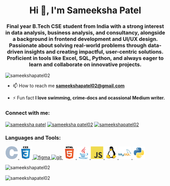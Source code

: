 <h1 align="center">Hi 👋, I'm Sameeksha Patel</h1>
<h3 align="center">Final year B.Tech CSE student from India with a strong interest in data analysis, business analysis, and consultancy, alongside a background in frontend development and UI/UX design. Passionate about solving real-world problems through data-driven insights and creating impactful, user-centric solutions. Proficient in tools like Excel, SQL, Python, and always eager to learn and collaborate on innovative projects.</h3>

<p align="left"> <img src="https://komarev.com/ghpvc/?username=sameekshapatel02&label=Profile%20views&color=0e75b6&style=flat" alt="sameekshapatel02" /> </p>

- 📫 How to reach me **sameekshapatel02@gmail.com**

- ⚡ Fun fact **I love swimming, crime-docs and ocassional Medium writer.**

<h3 align="left">Connect with me:</h3>
<p align="left">
<a href="https://linkedin.com/in/sameeksha patel" target="blank"><img align="center" src="https://raw.githubusercontent.com/rahuldkjain/github-profile-readme-generator/master/src/images/icons/Social/linked-in-alt.svg" alt="sameeksha patel" height="30" width="40" /></a>
<a href="https://www.behance.net/sameeksha patel02" target="blank"><img align="center" src="https://raw.githubusercontent.com/rahuldkjain/github-profile-readme-generator/master/src/images/icons/Social/behance.svg" alt="sameeksha patel02" height="30" width="40" /></a>
<a href="https://www.hackerrank.com/sameekshapatel02" target="blank"><img align="center" src="https://raw.githubusercontent.com/rahuldkjain/github-profile-readme-generator/master/src/images/icons/Social/hackerrank.svg" alt="sameekshapatel02" height="30" width="40" /></a>
</p>

<h3 align="left">Languages and Tools:</h3>
<p align="left"> <a href="https://www.cprogramming.com/" target="_blank" rel="noreferrer"> <img src="https://raw.githubusercontent.com/devicons/devicon/master/icons/c/c-original.svg" alt="c" width="40" height="40"/> </a> <a href="https://www.w3schools.com/css/" target="_blank" rel="noreferrer"> <img src="https://raw.githubusercontent.com/devicons/devicon/master/icons/css3/css3-original-wordmark.svg" alt="css3" width="40" height="40"/> </a> <a href="https://www.figma.com/" target="_blank" rel="noreferrer"> <img src="https://www.vectorlogo.zone/logos/figma/figma-icon.svg" alt="figma" width="40" height="40"/> </a> <a href="https://git-scm.com/" target="_blank" rel="noreferrer"> <img src="https://www.vectorlogo.zone/logos/git-scm/git-scm-icon.svg" alt="git" width="40" height="40"/> </a> <a href="https://www.w3.org/html/" target="_blank" rel="noreferrer"> <img src="https://raw.githubusercontent.com/devicons/devicon/master/icons/html5/html5-original-wordmark.svg" alt="html5" width="40" height="40"/> </a> <a href="https://www.java.com" target="_blank" rel="noreferrer"> <img src="https://raw.githubusercontent.com/devicons/devicon/master/icons/java/java-original.svg" alt="java" width="40" height="40"/> </a> <a href="https://developer.mozilla.org/en-US/docs/Web/JavaScript" target="_blank" rel="noreferrer"> <img src="https://raw.githubusercontent.com/devicons/devicon/master/icons/javascript/javascript-original.svg" alt="javascript" width="40" height="40"/> </a> <a href="https://www.linux.org/" target="_blank" rel="noreferrer"> <img src="https://raw.githubusercontent.com/devicons/devicon/master/icons/linux/linux-original.svg" alt="linux" width="40" height="40"/> </a> <a href="https://www.mysql.com/" target="_blank" rel="noreferrer"> <img src="https://raw.githubusercontent.com/devicons/devicon/master/icons/mysql/mysql-original-wordmark.svg" alt="mysql" width="40" height="40"/> </a> <a href="https://www.python.org" target="_blank" rel="noreferrer"> <img src="https://raw.githubusercontent.com/devicons/devicon/master/icons/python/python-original.svg" alt="python" width="40" height="40"/> </a> </p>

<p><img align="center" src="https://github-readme-stats.vercel.app/api/top-langs?username=sameekshapatel02&show_icons=true&locale=en&layout=compact" alt="sameekshapatel02" /></p>

<p><img align="center" src="https://github-readme-streak-stats.herokuapp.com/?user=sameekshapatel02&" alt="sameekshapatel02" /></p>
